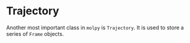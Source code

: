 # Trajectory

Another most important class in `molpy` is `Trajectory`. It is used to store a series of `Frame` objects. 